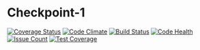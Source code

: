 # Checkpoint-1
[![Coverage Status](https://coveralls.io/repos/github/andela-gochieng/Checkpoint-1/badge.svg?branch=develop&update=1)](https://coveralls.io/github/andela-gochieng/Checkpoint-1?branch=develop)
[![Code Climate](https://codeclimate.com/repos/5836fc96b211081579003726/badges/f052d6d199ff57cd1dd1/gpa.svg)](https://codeclimate.com/repos/5836fc96b211081579003726/feed)
[![Build Status](https://travis-ci.org/andela-gochieng/Checkpoint-1.svg?branch=develop&update=1)](https://travis-ci.org/andela-gochieng/Checkpoint-1)
[![Code Health](https://landscape.io/github/andela-gochieng/Checkpoint-1/develop/landscape.svg?style=flat&update=1)](https://landscape.io/github/andela-gochieng/Checkpoint-1/master)
[![Issue Count](https://codeclimate.com/repos/5836fc96b211081579003726/badges/f052d6d199ff57cd1dd1/issue_count.svg)](https://codeclimate.com/repos/5836fc96b211081579003726/feed)
[![Test Coverage](https://codeclimate.com/repos/5836fc96b211081579003726/badges/f052d6d199ff57cd1dd1/coverage.svg)](https://codeclimate.com/repos/5836fc96b211081579003726/coverage)
